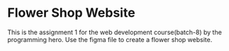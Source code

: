 # Flower Shop Website

This is the assignment 1 for the web development course(batch-8) by the programming hero.
Use the figma file to create a flower shop website.
